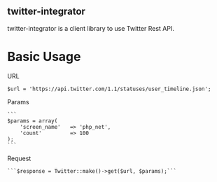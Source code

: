 twitter-integrator
------------------

twitter-integrator is a client library to use Twitter Rest API.

Basic Usage
==================

URL
    
    $url = 'https://api.twitter.com/1.1/statuses/user_timeline.json';

Params
    
    ```
    $params = array(
        'screen_name'   => 'php_net',
        'count'         => 100
    );
    ```
    

Request
    
    ```$response = Twitter::make()->get($url, $params);```
